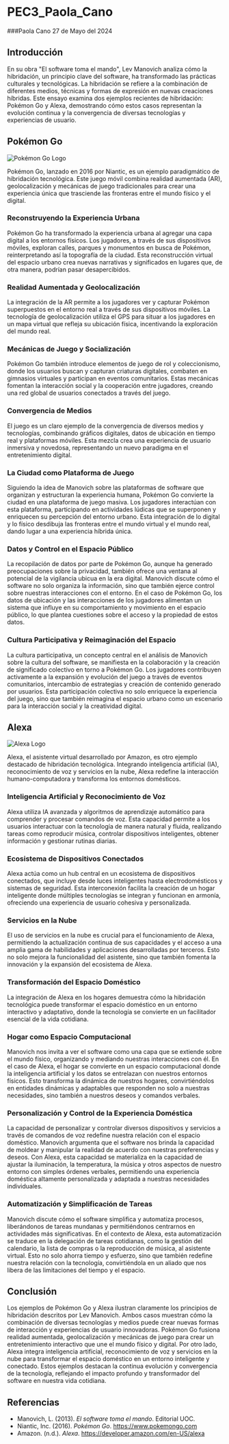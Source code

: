 ﻿# PEC3_Paola_Cano

###Paola Cano 27 de Mayo del 2024

## Introducción

En su obra "El software toma el mando", Lev Manovich analiza cómo la hibridación, un principio clave del software, ha transformado las prácticas culturales y tecnológicas. La hibridación se refiere a la combinación de diferentes medios, técnicas y formas de expresión en nuevas creaciones híbridas. Este ensayo examina dos ejemplos recientes de hibridación: Pokémon Go y Alexa, demostrando cómo estos casos representan la evolución continua y la convergencia de diversas tecnologías y experiencias de usuario.

## Pokémon Go

![Pokémon Go Logo](https://upload.wikimedia.org/wikipedia/commons/thumb/2/23/Pok%C3%A9mon_GO_logo.svg/1200px-Pok%C3%A9mon_GO_logo.svg.png)

Pokémon Go, lanzado en 2016 por Niantic, es un ejemplo paradigmático de hibridación tecnológica. Este juego móvil combina realidad aumentada (AR), geolocalización y mecánicas de juego tradicionales para crear una experiencia única que trasciende las fronteras entre el mundo físico y el digital.

### Reconstruyendo la Experiencia Urbana

Pokémon Go ha transformado la experiencia urbana al agregar una capa digital a los entornos físicos. Los jugadores, a través de sus dispositivos móviles, exploran calles, parques y monumentos en busca de Pokémon, reinterpretando así la topografía de la ciudad. Esta reconstrucción virtual del espacio urbano crea nuevas narrativas y significados en lugares que, de otra manera, podrían pasar desapercibidos.

### Realidad Aumentada y Geolocalización

La integración de la AR permite a los jugadores ver y capturar Pokémon superpuestos en el entorno real a través de sus dispositivos móviles. La tecnología de geolocalización utiliza el GPS para situar a los jugadores en un mapa virtual que refleja su ubicación física, incentivando la exploración del mundo real.

### Mecánicas de Juego y Socialización

Pokémon Go también introduce elementos de juego de rol y coleccionismo, donde los usuarios buscan y capturan criaturas digitales, combaten en gimnasios virtuales y participan en eventos comunitarios. Estas mecánicas fomentan la interacción social y la cooperación entre jugadores, creando una red global de usuarios conectados a través del juego.

### Convergencia de Medios

El juego es un claro ejemplo de la convergencia de diversos medios y tecnologías, combinando gráficos digitales, datos de ubicación en tiempo real y plataformas móviles. Esta mezcla crea una experiencia de usuario inmersiva y novedosa, representando un nuevo paradigma en el entretenimiento digital.

### La Ciudad como Plataforma de Juego

Siguiendo la idea de Manovich sobre las plataformas de software que organizan y estructuran la experiencia humana, Pokémon Go convierte la ciudad en una plataforma de juego masiva. Los jugadores interactúan con esta plataforma, participando en actividades lúdicas que se superponen y enriquecen su percepción del entorno urbano. Esta integración de lo digital y lo físico desdibuja las fronteras entre el mundo virtual y el mundo real, dando lugar a una experiencia híbrida única.

### Datos y Control en el Espacio Público

La recopilación de datos por parte de Pokémon Go, aunque ha generado preocupaciones sobre la privacidad, también ofrece una ventana al potencial de la vigilancia ubicua en la era digital. Manovich discute cómo el software no solo organiza la información, sino que también ejerce control sobre nuestras interacciones con el entorno. En el caso de Pokémon Go, los datos de ubicación y las interacciones de los jugadores alimentan un sistema que influye en su comportamiento y movimiento en el espacio público, lo que plantea cuestiones sobre el acceso y la propiedad de estos datos.

### Cultura Participativa y Reimaginación del Espacio

La cultura participativa, un concepto central en el análisis de Manovich sobre la cultura del software, se manifiesta en la colaboración y la creación de significado colectivo en torno a Pokémon Go. Los jugadores contribuyen activamente a la expansión y evolución del juego a través de eventos comunitarios, intercambio de estrategias y creación de contenido generado por usuarios. Esta participación colectiva no solo enriquece la experiencia del juego, sino que también reimagina el espacio urbano como un escenario para la interacción social y la creatividad digital.


## Alexa

![Alexa Logo](https://1000logos.net/wp-content/uploads/2023/04/Alexa-logo.png)

Alexa, el asistente virtual desarrollado por Amazon, es otro ejemplo destacado de hibridación tecnológica. Integrando inteligencia artificial (IA), reconocimiento de voz y servicios en la nube, Alexa redefine la interacción humano-computadora y transforma los entornos domésticos.

### Inteligencia Artificial y Reconocimiento de Voz

Alexa utiliza IA avanzada y algoritmos de aprendizaje automático para comprender y procesar comandos de voz. Esta capacidad permite a los usuarios interactuar con la tecnología de manera natural y fluida, realizando tareas como reproducir música, controlar dispositivos inteligentes, obtener información y gestionar rutinas diarias.

### Ecosistema de Dispositivos Conectados

Alexa actúa como un hub central en un ecosistema de dispositivos conectados, que incluye desde luces inteligentes hasta electrodomésticos y sistemas de seguridad. Esta interconexión facilita la creación de un hogar inteligente donde múltiples tecnologías se integran y funcionan en armonía, ofreciendo una experiencia de usuario cohesiva y personalizada.

### Servicios en la Nube

El uso de servicios en la nube es crucial para el funcionamiento de Alexa, permitiendo la actualización continua de sus capacidades y el acceso a una amplia gama de habilidades y aplicaciones desarrolladas por terceros. Esto no solo mejora la funcionalidad del asistente, sino que también fomenta la innovación y la expansión del ecosistema de Alexa.

### Transformación del Espacio Doméstico

La integración de Alexa en los hogares demuestra cómo la hibridación tecnológica puede transformar el espacio doméstico en un entorno interactivo y adaptativo, donde la tecnología se convierte en un facilitador esencial de la vida cotidiana.

### Hogar como Espacio Computacional

Manovich nos invita a ver el software como una capa que se extiende sobre el mundo físico, organizando y mediando nuestras interacciones con él. En el caso de Alexa, el hogar se convierte en un espacio computacional donde la inteligencia artificial y los datos se entrelazan con nuestros entornos físicos. Esto transforma la dinámica de nuestros hogares, convirtiéndolos en entidades dinámicas y adaptables que responden no solo a nuestras necesidades, sino también a nuestros deseos y comandos verbales.

### Personalización y Control de la Experiencia Doméstica
La capacidad de personalizar y controlar diversos dispositivos y servicios a través de comandos de voz redefine nuestra relación con el espacio doméstico. Manovich argumenta que el software nos brinda la capacidad de moldear y manipular la realidad de acuerdo con nuestras preferencias y deseos. Con Alexa, esta capacidad se materializa en la capacidad de ajustar la iluminación, la temperatura, la música y otros aspectos de nuestro entorno con simples órdenes verbales, permitiendo una experiencia doméstica altamente personalizada y adaptada a nuestras necesidades individuales.

### Automatización y Simplificación de Tareas
Manovich discute cómo el software simplifica y automatiza procesos, liberándonos de tareas mundanas y permitiéndonos centrarnos en actividades más significativas. En el contexto de Alexa, esta automatización se traduce en la delegación de tareas cotidianas, como la gestión del calendario, la lista de compras o la reproducción de música, al asistente virtual. Esto no solo ahorra tiempo y esfuerzo, sino que también redefine nuestra relación con la tecnología, convirtiéndola en un aliado que nos libera de las limitaciones del tiempo y el espacio.

## Conclusión

Los ejemplos de Pokémon Go y Alexa ilustran claramente los principios de hibridación descritos por Lev Manovich. Ambos casos muestran cómo la combinación de diversas tecnologías y medios puede crear nuevas formas de interacción y experiencias de usuario innovadoras. Pokémon Go fusiona realidad aumentada, geolocalización y mecánicas de juego para crear un entretenimiento interactivo que une el mundo físico y digital. Por otro lado, Alexa integra inteligencia artificial, reconocimiento de voz y servicios en la nube para transformar el espacio doméstico en un entorno inteligente y conectado. Estos ejemplos destacan la continua evolución y convergencia de la tecnología, reflejando el impacto profundo y transformador del software en nuestra vida cotidiana.


## Referencias

- Manovich, L. (2013). *El software toma el mando*. Editorial UOC.
- Niantic, Inc. (2016). *Pokémon Go*. https://www.pokemongo.com
- Amazon. (n.d.). *Alexa*. https://developer.amazon.com/en-US/alexa

